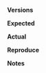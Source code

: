 <!-- Thanks for filing an issue! Please help us debug the issue by providing the following info: -->

**Versions**

<!-- Use bcoin --version or git rev-parse --verify HEAD if installed from source) -->
<!-- Use node --version -->
<!-- Use npm --version -->
<!-- Include OS and architecture versions (if relevant) -->
<!-- Include RPC results (if relevant) -->

**Expected**

<!-- Describe expected behavior -->

**Actual**

<!-- Describe the actual behavior -->

**Reproduce**

<!-- Describe how to reproduce the issue as minimally as possible -->

**Notes**

<!-- Include any other details, logs, comments possible solutions and etc. -->
